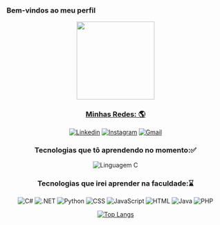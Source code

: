 ### Bem-vindos ao meu perfil

<div align="center">
  <a href="https://github.com/ThauanMiranda">
  <img height="180em" src="https://github-readme-stats.vercel.app/api?username=ThauanMiranda&show_icons=true&theme=dracula&include_all_commits=true&count_private=true"/>
  
  

### Minhas Redes: 🌎

[![Linkedin](https://img.shields.io/badge/LinkedIn-0077B5?style=for-the-badge&logo=linkedin&logoColor=white)](https://www.linkedin.com/in/thauan-miranda-490923235/)
[![Instagram](https://img.shields.io/badge/Instagram-E4405F?style=for-the-badge&logo=instagram&logoColor=white)](https://www.instagram.com/thauan_mirandaa/)
[![Gmail](https://img.shields.io/badge/Gmail-D14836?style=for-the-badge&logo=gmail&logoColor=white)](thauan10saopaulo@gmail.com)


### Tecnologias que tô aprendendo no momento:✅

![Linguagem C](https://img.shields.io/badge/C-00599C?style=for-the-badge&logo=c&logoColor=white)
    
### Tecnologias que irei aprender na faculdade:⌛
    
![C#](https://img.shields.io/badge/C%23-239120?style=for-the-badge&logo=c-sharp&logoColor=white)
![.NET](https://img.shields.io/badge/.NET-5C2D91?style=for-the-badge&logo=.net&logoColor=white)
![Python](https://img.shields.io/badge/Python-3776AB?style=for-the-badge&logo=python&logoColor=white)
![CSS](https://img.shields.io/badge/CSS-239120?&style=for-the-badge&logo=css3&logoColor=white)
![JavaScript](https://img.shields.io/badge/JavaScript-F7DF1E?style=for-the-badge&logo=javascript&logoColor=black)
![HTML](https://img.shields.io/badge/HTML5-E34F26?style=for-the-badge&logo=html5&logoColor=white)
![Java](https://img.shields.io/badge/Java-ED8B00?style=for-the-badge&logo=java&logoColor=white)
![PHP](https://img.shields.io/badge/PHP-777BB4?style=for-the-badge&logo=php&logoColor=white)
  
  [![Top Langs](https://github-readme-stats.vercel.app/api/top-langs/?username=ThauanMiranda&layout=compact&theme=radical)](https://github.com/anuraghazra/github-readme-stats)
